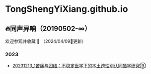 # TongShengYiXiang.github.io
## 🔥同声异响（20190502-∞）
欢迎参观并收藏 🙌 （2024/04/09🌈更新）

<!-- - [x](https://TongShengYiXiang.github.io/2024/x.html)<br> -->

### 2023
- [20231213_1苦痛与团结：不稳定医学下的本土跨性别认同酷学研究⑨](https://CommonLanguage.github.io/TYarchives2023/20231213_1苦痛与团结：不稳定医学下的本土跨性别认同酷学研究⑨.html)<br>
